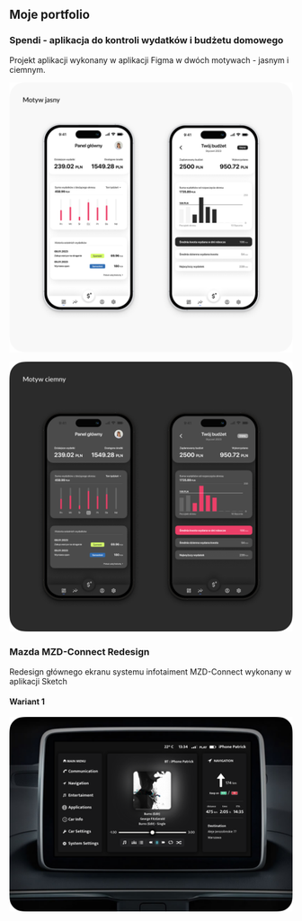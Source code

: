 ## Moje portfolio

### Spendi - aplikacja do kontroli wydatków i budżetu domowego ###

Projekt aplikacji wykonany w aplikacji Figma w dwóch motywach - jasnym i ciemnym.


![image](https://github.com/patrykdzieza/portfolio/blob/47bb2d65035e0bb721e44075890ad403056e7f43/Spendi/Light-theme.png)


![image](https://github.com/patrykdzieza/portfolio/blob/ebf4d47176b4aa040e31e5e92fcf47f256d320e0/Spendi/dark-theme.png)

### Mazda MZD-Connect Redesign

Redesign głównego ekranu systemu infotaiment MZD-Connect wykonany w aplikacji Sketch
#### Wariant 1
![image](https://github.com/patrykdzieza/portfolio/blob/9d1f19a884b150f19c61dfbd4f6dbb530a7a5014/Mazda%20MZD-Connect%20Redesign%20-%20Sketch/MZD-Connect-v1.png)
